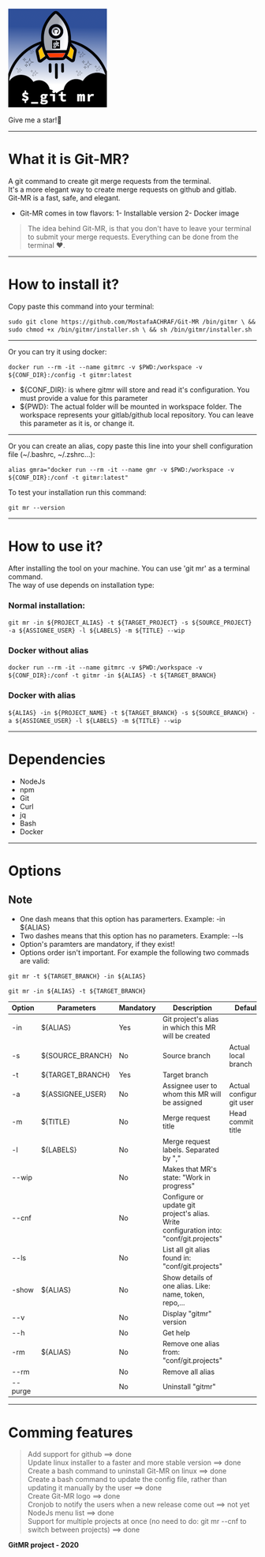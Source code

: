 ![gitmr-logo](./gitmr-logo-200x200.png)

Give me a star!🌟

---

# What it is Git-MR?
A git command to create git merge requests from the terminal.<br/>
It's a more elegant way to create merge requests on github and gitlab.<br/>
Git-MR is a fast, safe, and elegant.<br/>

* Git-MR comes in tow flavors:
1- Installable version
2- Docker image

> The idea behind Git-MR, is that you don't have to leave your terminal to submit your merge requests.
> Everything can be done from the terminal ❤️.

---

# How to install it?
Copy paste this command into your terminal:<br/>
```
sudo git clone https://github.com/MostafaACHRAF/Git-MR /bin/gitmr \ && sudo chmod +x /bin/gitmr/installer.sh \ && sh /bin/gitmr/installer.sh
```
---

Or you can try it using docker:<br/>
```
docker run --rm -it --name gitmrc -v $PWD:/workspace -v ${CONF_DIR}:/config -t gitmr:latest
```
* ${CONF_DIR}: is where gitmr will store and read it's configuration. You must provide a value for this parameter
* ${PWD}: The actual folder will be mounted in workspace folder. The workspace represents your gitlab/github local repository. You can leave this parameter as it is, or change it.

---

Or you can create an alias, copy paste this line into your shell configuration file (~/.bashrc, ~/.zshrc...):<br/>
```
alias gmra="docker run --rm -it --name gmr -v $PWD:/workspace -v ${CONF_DIR}:/conf -t gitmr:latest"
```

To test your installation run this command:<br/>
```
git mr --version
```

---

# How to use it?
After installing the tool on your machine. You can use 'git mr' as a terminal command.<br/>
The way of use depends on installation type:<br/>

### Normal installation:
```
git mr -in ${PROJECT_ALIAS} -t ${TARGET_PROJECT} -s ${SOURCE_PROJECT} -a ${ASSIGNEE_USER} -l ${LABELS} -m ${TITLE} --wip
```

### Docker without alias
```
docker run --rm -it --name gitmrc -v $PWD:/workspace -v ${CONF_DIR}:/conf -t gitmr -in ${ALIAS} -t ${TARGET_BRANCH}
```

### Docker with alias
```
${ALIAS} -in ${PROJECT_NAME} -t ${TARGET_BRANCH} -s ${SOURCE_BRANCH} -a ${ASSIGNEE_USER} -l ${LABELS} -m ${TITLE} --wip
```

---

# Dependencies
* NodeJs
* npm
* Git
* Curl
* jq
* Bash
* Docker

---

# Options

## Note
- One dash means that this option has paramerters. Example: -in ${ALIAS}
- Two dashes means that this option has no parameters. Example: --ls
- Option's paramters are mandatory, if they exist!
- Options order isn't important. For example the following two commads are valid: 
```
git mr -t ${TARGET_BRANCH} -in ${ALIAS}
```
```
git mr -in ${ALIAS} -t ${TARGET_BRANCH}
```

Option | Parameters       | Mandatory | Description                                                                               | Default
------ | ---------------- | --------- | ------------------------------------------------------------------------------------------| --------------------------
-in    |  ${ALIAS}        |   Yes     | Git project's alias in which this MR will be created                                      | 
-s     | ${SOURCE_BRANCH} | No        | Source branch                                                                             | Actual local branch
-t     | ${TARGET_BRANCH} |  Yes      | Target branch                                                                             |
-a     | ${ASSIGNEE_USER} |  No       | Assignee user to whom this MR will be assigned                                            | Actual configured git user     
-m     |  ${TITLE}        |   No      | Merge request title                                                                       | Head commit title
-l     |  ${LABELS}       |   No      | Merge request labels. Separated by ","                                                    |
--wip  |                  |   No      | Makes that MR's state: "Work in progress"                                                 |
--cnf  |                  |   No      | Configure or update git project's alias. Write configuration into: "conf/git.projects"    |
--ls   |                  |  No       | List all git alias found in: "conf/git.projects"                                          |
-show  |  ${ALIAS}        |   No      | Show details of one alias. Like: name, token, repo,...                                    |
--v    |                  |   No      | Display "gitmr" version                                                                   |
--h    |                  |   No      | Get help                                                                                  |
-rm    |  ${ALIAS}        |   No      | Remove one alias from: "conf/git.projects"                                                |
--rm   |                  |   No      | Remove all alias                                                                          |
--purge|                  |  No       |  Uninstall "gitmr"                                                                        |

---

# Comming features
> Add support for github ==> done<br/>
> Update linux installer to a faster and more stable version ==> done<br/>
> Create a bash command to uninstall Git-MR on linux ==> done<br/>
> Create a bash command to update the config file, rather than updating it manually by the user ==> done<br/>
> Create Git-MR logo ==> done<br/>
> Cronjob to notify the users when a new release come out ==> not yet<br/>
> NodeJs menu list ==> done<br/>
> Support for multiple projects at once (no need to do: git mr --cnf to switch between projects) ==> done<br/>

<strong>GitMR project - 2020</strong>
